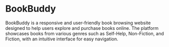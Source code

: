 # BookBuddy
BookBuddy is a responsive and user-friendly book browsing website designed to help users explore and purchase books online. The platform showcases books from various genres such as Self-Help, Non-Fiction, and Fiction, with an intuitive interface for easy navigation.
